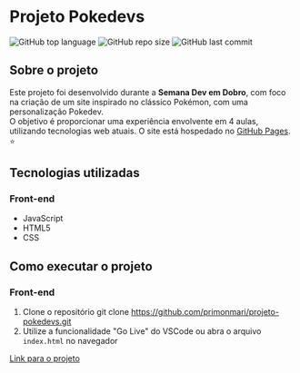 # Projeto Pokedevs  
![GitHub top language](https://img.shields.io/github/languages/top/primonmari/projeto-pokedevs?color=yellow) ![GitHub repo size](https://img.shields.io/github/repo-size/primonmari/projeto-pokedevs?color=orange) ![GitHub last commit](https://img.shields.io/github/last-commit/primonmari/projeto-pokedevs?color=red)

## Sobre o projeto  
Este projeto foi desenvolvido durante a **Semana Dev em Dobro**, com foco na criação de um site inspirado no clássico Pokémon, com uma personalização Pokedev.  
O objetivo é proporcionar uma experiência envolvente em 4 aulas, utilizando tecnologias web atuais. O site está hospedado no [GitHub Pages](https://primonmari.github.io/projeto-pokedevs). ⭐

## Tecnologias utilizadas  

### Front-end  
- JavaScript  
- HTML5  
- CSS  

## Como executar o projeto  

### Front-end  
1. Clone o repositório git clone https://github.com/primonmari/projeto-pokedevs.git 
2. Utilize a funcionalidade "Go Live" do VSCode ou abra o arquivo `index.html` no navegador  

[Link para o projeto](https://primonmari.github.io/projeto-pokedevs)

